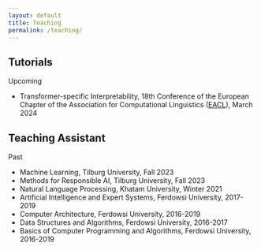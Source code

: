 ```yaml
---
layout: default
title: Teaching
permalink: /teaching/
---
```



## Tutorials
Upcoming
* Transformer-specific Interpretability, 18th Conference of the European Chapter of the Association for Computational Linguistics ([EACL](https://2024.eacl.org/program/tutorials/)), March 2024


## Teaching Assistant
Past
* Machine Learning, Tilburg University, Fall 2023
* Methods for Responsible AI, Tilburg University, Fall 2023
* Natural Language Processing, Khatam University, Winter 2021
* Artificial Intelligence and Expert Systems, Ferdowsi University, 2017-2019
* Computer Architecture, Ferdowsi University, 2016-2019
* Data Structures and Algorithms, Ferdowsi University, 2016-2017
* Basics of Computer Programming and Algorithms, Ferdowsi University, 2016-2019
